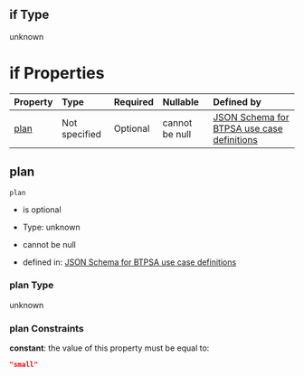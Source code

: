 ## if Type

unknown

# if Properties

| Property      | Type          | Required | Nullable       | Defined by                                                                                                                                                                                                                                  |
| :------------ | :------------ | :------- | :------------- | :------------------------------------------------------------------------------------------------------------------------------------------------------------------------------------------------------------------------------------------ |
| [plan](#plan) | Not specified | Optional | cannot be null | [JSON Schema for BTPSA use case definitions](btpsa-usecase-properties-services-items-allof-1-then-allof-86-then-allof-2-if-properties-plan.md "undefined#/properties/services/items/allOf/1/then/allOf/86/then/allOf/2/if/properties/plan") |

## plan



`plan`

*   is optional

*   Type: unknown

*   cannot be null

*   defined in: [JSON Schema for BTPSA use case definitions](btpsa-usecase-properties-services-items-allof-1-then-allof-86-then-allof-2-if-properties-plan.md "undefined#/properties/services/items/allOf/1/then/allOf/86/then/allOf/2/if/properties/plan")

### plan Type

unknown

### plan Constraints

**constant**: the value of this property must be equal to:

```json
"small"
```
